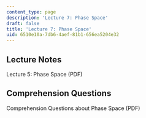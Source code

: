 ```yaml
---
content_type: page
description: 'Lecture 7: Phase Space'
draft: false
title: 'Lecture 7: Phase Space'
uid: 6510e10a-7db6-4aef-81b1-656ea5204e32
---
```

## Lecture Notes

Lecture 5: Phase Space (PDF)

## Comprehension Questions

Comprehension Questions about Phase Space (PDF)